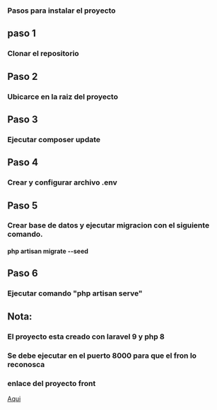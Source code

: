 ### Pasos para instalar el proyecto

## paso 1
### Clonar el repositorio

## Paso 2
### Ubicarce en la raiz del proyecto

## Paso 3
### Ejecutar composer update

## Paso 4
### Crear y configurar archivo .env

## Paso 5
### Crear base de datos y ejecutar migracion con el siguiente comando.
#### php artisan migrate --seed

## Paso 6 
### Ejecutar comando "php artisan serve"

## Nota:
### El proyecto esta creado con laravel 9 y php 8
### Se debe ejecutar en el puerto 8000 para que el fron lo reconosca
### enlace del proyecto front 
<a href="https://github.com/arles071/prueba_emp_dashfleetfront">Aqui<a>
